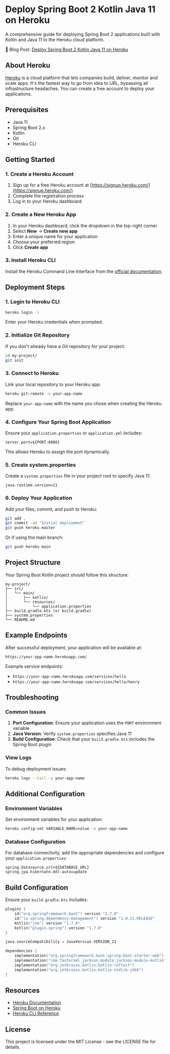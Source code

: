 # Deploy Spring Boot 2 Kotlin Java 11 on Heroku

A comprehensive guide for deploying Spring Boot 2 applications built with Kotlin and Java 11 to the Heroku cloud platform.

📘 Blog Post: [Deploy Spring Boot 2 Kotlin Java 11 on Heroku](http://jarmx.blogspot.com/2022/01/deploy-spring-boot-2-kotlin-java-11-on.html)

## About Heroku

[Heroku](https://www.heroku.com/what) is a cloud platform that lets companies build, deliver, monitor and scale apps. It's the fastest way to go from idea to URL, bypassing all infrastructure headaches. You can create a free account to deploy your applications.

## Prerequisites

- Java 11
- Spring Boot 2.x
- Kotlin
- Git
- Heroku CLI

## Getting Started

### 1. Create a Heroku Account

1. Sign up for a free Heroku account at [https://signup.heroku.com/](https://signup.heroku.com/)
2. Complete the registration process
3. Log in to your Heroku dashboard

### 2. Create a New Heroku App

1. In your Heroku dashboard, click the dropdown in the top-right corner
2. Select **New** → **Create new app**
3. Enter a unique name for your application
4. Choose your preferred region
5. Click **Create app**

### 3. Install Heroku CLI

Install the Heroku Command Line Interface from the [official documentation](https://devcenter.heroku.com/articles/heroku-cli).

## Deployment Steps

### 1. Login to Heroku CLI

```bash
heroku login -i
```

Enter your Heroku credentials when prompted.

### 2. Initialize Git Repository

If you don't already have a Git repository for your project:

```bash
cd my-project/
git init
```

### 3. Connect to Heroku

Link your local repository to your Heroku app:

```bash
heroku git:remote -a your-app-name
```

Replace `your-app-name` with the name you chose when creating the Heroku app.

### 4. Configure Your Spring Boot Application

Ensure your `application.properties` or `application.yml` includes:

```properties
server.port=${PORT:8080}
```

This allows Heroku to assign the port dynamically.

### 5. Create system.properties

Create a `system.properties` file in your project root to specify Java 11:

```properties
java.runtime.version=11
```

### 6. Deploy Your Application

Add your files, commit, and push to Heroku:

```bash
git add .
git commit -am "Initial deployment"
git push heroku master
```

Or if using the main branch:

```bash
git push heroku main
```

## Project Structure

Your Spring Boot Kotlin project should follow this structure:

```
my-project/
├── src/
│   └── main/
│       ├── kotlin/
│       └── resources/
│           └── application.properties
├── build.gradle.kts (or build.gradle)
├── system.properties
└── README.md
```

## Example Endpoints

After successful deployment, your application will be available at:

```
https://your-app-name.herokuapp.com/
```

Example service endpoints:
- `https://your-app-name.herokuapp.com/services/hello`
- `https://your-app-name.herokuapp.com/services/hello/henry`

## Troubleshooting

### Common Issues

1. **Port Configuration**: Ensure your application uses the `PORT` environment variable
2. **Java Version**: Verify `system.properties` specifies Java 11
3. **Build Configuration**: Check that your `build.gradle.kts` includes the Spring Boot plugin

### View Logs

To debug deployment issues:

```bash
heroku logs --tail -a your-app-name
```

## Additional Configuration

### Environment Variables

Set environment variables for your application:

```bash
heroku config:set VARIABLE_NAME=value -a your-app-name
```

### Database Configuration

For database connectivity, add the appropriate dependencies and configure your `application.properties`:

```properties
spring.datasource.url=${DATABASE_URL}
spring.jpa.hibernate.ddl-auto=update
```

## Build Configuration

Ensure your `build.gradle.kts` includes:

```kotlin
plugins {
    id("org.springframework.boot") version "2.7.0"
    id("io.spring.dependency-management") version "1.0.11.RELEASE"
    kotlin("jvm") version "1.7.0"
    kotlin("plugin.spring") version "1.7.0"
}

java.sourceCompatibility = JavaVersion.VERSION_11

dependencies {
    implementation("org.springframework.boot:spring-boot-starter-web")
    implementation("com.fasterxml.jackson.module:jackson-module-kotlin")
    implementation("org.jetbrains.kotlin:kotlin-reflect")
    implementation("org.jetbrains.kotlin:kotlin-stdlib-jdk8")
}
```

## Resources

- [Heroku Documentation](https://devcenter.heroku.com/)
- [Spring Boot on Heroku](https://devcenter.heroku.com/articles/deploying-spring-boot-apps-to-heroku)
- [Heroku CLI Reference](https://devcenter.heroku.com/articles/heroku-cli-commands)

## License

This project is licensed under the MIT License - see the LICENSE file for details.
